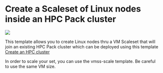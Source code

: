 # Create a Scaleset of Linux nodes inside an HPC Pack cluster
<a href="https://portal.azure.com/#create/Microsoft.Template/uri/https%3A%2F%2Fraw.githubusercontent.com%2Fxpillons%2Fazure-hpc%2Fmaster%2FHpcPack-AddLinuxNodes-vmss%2Fazuredeploy.json" target="_blank">
    <img src="http://azuredeploy.net/deploybutton.png"/>
</a>

This template allows you to create Linux nodes thru a VM Scaleset that will join an existing HPC Pack cluster which can be deployed using this template [Create an HPC cluster](https://azure.microsoft.com/documentation/templates/create-hpc-cluster)

In order to scale your set, you can use the vmss-scale template. Be careful to use the same VM size.
 